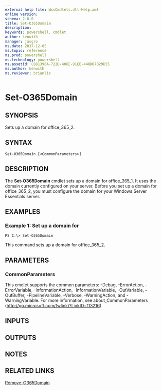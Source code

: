 ```yaml
---
external help file: WssCmdlets.dll-Help.xml
online version: 
schema: 2.0.0
title: Set-O365Domain
description: 
keywords: powershell, cmdlet
author: kenwith
manager: jasgro
ms.date: 2017-12-05
ms.topic: reference
ms.prod: powershell
ms.technology: powershell
ms.assetid: CB81396A-722D-408E-91EE-448D67B29D55
ms.author: kenwith
ms.reviewer: brianlic
---
```


# Set-O365Domain

## SYNOPSIS
Sets up a domain for office_365_2.

## SYNTAX

```
Set-O365Domain [<CommonParameters>]
```

## DESCRIPTION
The **Set-O365Domain** cmdlet sets up a domain for office_365_1.
It uses the domain currently configured on your server.
Before you set up a domain for office_365_2, you must configure the domain for your Windows Server Essentials server.

## EXAMPLES

### Example 1: Set up a domain for
```
PS C:\> Set-O365Domain
```

This command sets up a domain for office_365_2.

## PARAMETERS

### CommonParameters
This cmdlet supports the common parameters: -Debug, -ErrorAction, -ErrorVariable, -InformationAction, -InformationVariable, -OutVariable, -OutBuffer, -PipelineVariable, -Verbose, -WarningAction, and -WarningVariable. For more information, see about_CommonParameters (http://go.microsoft.com/fwlink/?LinkID=113216).

## INPUTS

## OUTPUTS

## NOTES

## RELATED LINKS

[Remove-O365Domain](./Remove-O365Domain.md)
